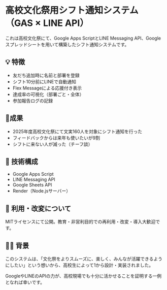 # 高校文化祭用シフト通知システム（GAS × LINE API）

これは高校文化祭にて、Google Apps ScriptとLINE Messaging API、Googleスプレッドシートを用いて構築したシフト通知システムです。

## 💡 特徴
- 友だち追加時に名前と部署を登録
- シフト10分前にLINEで自動通知
- Flex Messageによる応援付き表示
- 達成率の可視化（部署ごと・全体）
- 参加報告ログの記録

## 🚩成果
- 2025年度高校文化祭にて文実160人を対象にシフト通知を行った
- フィードバックからは来年も使いたいが9割
- シフトに来ない人が減った（チーフ談）

## 🔧 技術構成
- Google Apps Script
- LINE Messaging API
- Google Sheets API
- Render（Node.jsサーバー）

## 📜 利用・改変について
MITライセンスにて公開。教育・非営利目的での再利用・改変・導入大歓迎です。

## 🙋‍♂️ 背景
このシステムは、「文化祭をよりスムーズに、楽しく、みんなが活躍できるようにしたい」という想いから、高校生によって1から設計・実装されました。

GoogleやLINEのAPIの力が、高校現場でも十分に活かせることを証明する一例となれば幸いです。
